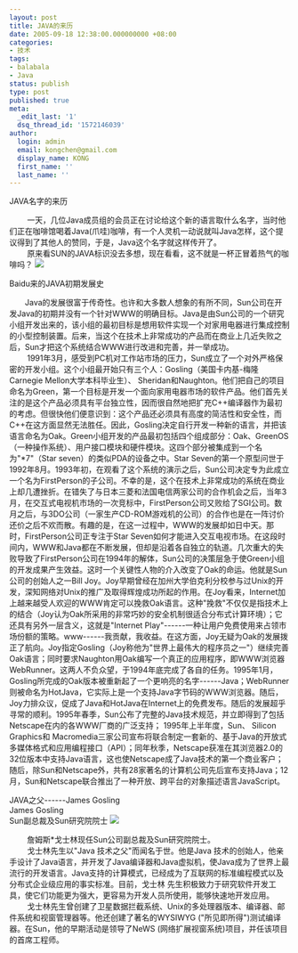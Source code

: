 ```yaml
---
layout: post
title: JAVA的来历
date: 2005-09-18 12:38:00.000000000 +08:00
categories:
- 技术
tags:
- balabala
- Java
status: publish
type: post
published: true
meta:
  _edit_last: '1'
  dsq_thread_id: '1572146039'
author:
  login: admin
  email: kongchen@gmail.com
  display_name: KONG
  first_name: ''
  last_name: ''
---
```

JAVA名字的来历  

　　 一天，几位Java成员组的会员正在讨论给这个新的语言取什么名字，当时他们正在咖啡馆喝着Java(爪哇)咖啡，有一个人灵机一动说就叫Java怎样，这个提议得到了其他人的赞同，于是，Java这个名字就这样传开了。  
　　 原来看SUN的JAVA标识没去多想，现在看看，这不就是一杯正冒着热气的咖啡吗？ ![](assets/logo_java.gif) 

Baidu来的JAVA初期发展史

　　Java的发展很富于传奇性。也许和大多数人想象的有所不同，Sun公司在开发Java的初期并没有一个针对WWW的明确目标。Java是由Sun公司的一个研究小组开发出来的，该小组的最初目标是想用软件实现一个对家用电器进行集成控制的小型控制装置。后来，当这个在技术上非常成功的产品而在商业上几近失败之后，Sun才把这个系统结合WWW进行改进和完善，并一举成功。  
　　 1991年3月，感受到PC机对工作站市场的压力，Sun成立了一个对外严格保密的开发小组。这个小组最开始只有三个人：Gosling（美国卡内基-梅隆Carnegie Mellon大学本科毕业生）、 Sheridan和Naughton。他们把自己的项目命名为Green，第一个目标是开发一个面向家用电器市场的软件产品。他们首先关注的是这个产品必须具有平台独立性，因而很自然地把扩充C++编译器作为最初的考虑。但很快他们便意识到：这个产品还必须具有高度的简洁性和安全性，而C++在这方面显然无法胜任。因此，Gosling决定自行开发一种新的语言，并把该语言命名为Oak。Green小组开发的产品最初包括四个组成部分：Oak、GreenOS（一种操作系统）、用户接口模块和硬件模块。这四个部分被集成到一个名为"\*7"（Star seven）的类似PDA的设备之中。Star Seven的第一个原型问世于1992年8月。1993年初，在观看了这个系统的演示之后，Sun公司决定专为此成立一个名为FirstPerson的子公司。不幸的是，这个在技术上非常成功的系统在商业上却几遭挫折。在错失了与日本三菱和法国电信两家公司的合作机会之后，当年3月，在交互式电视机市场的一次竞标中，FirstPerson公司又败给了SGI公司。数月之后，与3DO公司（一家生产CD-ROM游戏机的公司）的合作也是在一阵讨价还价之后不欢而散。有趣的是，在这一过程中，WWW的发展却如日中天。那时，FirstPerson公司正专注于Star Seven如何才能进入交互电视市场。在这段时间内，WWW和Java都在不断发展，但却是沿着各自独立的轨道。几次重大的失败导致了FirstPerson公司在1994年的解体，Sun公司的决策层急于使Green小组的开发成果产生效益。这时一个关键性人物的介入改变了Oak的命运。他就是Sun公司的创始人之一Bill Joy。Joy早期曾经在加州大学伯克利分校参与过Unix的开发，深知网络对Unix的推广及取得辉煌成功所起的作用。在Joy看来，Internet加上越来越受人欢迎的WWW肯定可以挽救Oak语言。这种"挽救"不仅仅是指技术上的结合（Joy认为Oak所采用的非常巧妙的安全机制很适合分布式计算环境）；它还具有另外一层含义，这就是"Internet Play"------一种让用户免费使用来占领市场份额的策略。www------我贡献，我收益。在这方面，Joy无疑为Oak的发展拨正了航向。Joy指定Gosling（Joy称他为"世界上最伟大的程序员之一"）继续完善Oak语言；同时要求Naughton用Oak编写一个真正的应用程序，即WWW浏览器WebRunner。这两人不负众望，于1994年底完成了各自的任务。1995年1月，Gosling所完成的Oak版本被重新起了一个更响亮的名字------Java；WebRunner则被命名为HotJava，它实际上是一个支持Java字节码的WWW浏览器。随后，Joy力排众议，促成了Java和HotJava在Internet上的免费发布。随后的发展超乎寻常的顺利。1995年春季，Sun公布了完整的Java技术规范，并立即得到了包括Netscape在内的各WWW厂商的广泛支持； 1995年上半年度，Sun、 Silicon Graphics和 Macromedia三家公司宣布将联合制定一套新的、基于Java的开放式多媒体格式和应用编程接口（API）；同年秋季，Netscape获准在其浏览器2.0的32位版本中支持Java语言，这也使Netscape成了Java技术的第一个商业客户；随后，除Sun和Netscape外，共有28家著名的计算机公司先后宣布支持Java；12月，Sun和Netscape联合推出了一种开放、跨平台的对象描述语言JavaScript。

JAVA之父------James Gosling  
James Gosling   
Sun副总裁及Sun研究院院士 ![](assets/james.jpg)

　　 詹姆斯\*戈士林现任Sun公司副总裁及Sun研究院院士。  
　　 戈士林先生以"Java 技术之父"而闻名于世。他是Java 技术的创始人，他亲手设计了Java语言，并开发了Java编译器和Java虚拟机，使Java成为了世界上最流行的开发语言。Java支持的计算模式，已经成为了互联网的标准编程模式以及分布式企业级应用的事实标准。目前，戈士林 先生积极致力于研究软件开发工具，使它们功能更为强大，更容易为开发人员所使用，能够快速地开发应用。  
　　 戈士林先生曾创建了卫星数据拦截系统、Unix的多处理器版本、编译器、邮件系统和视窗管理器等。他还创建了著名的WYSIWYG ("所见即所得")测试编译器。在Sun，他的早期活动是领导了NeWS (网络扩展视窗系统)项目，并任该项目的首席工程师。